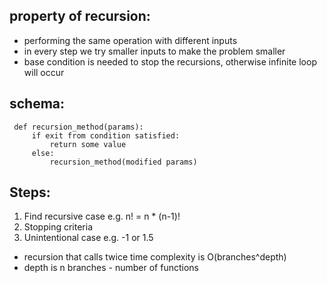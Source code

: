 ## property of recursion:
 - performing the same operation with different inputs
 - in every step we try smaller inputs to make the problem smaller
 - base condition is needed to stop the recursions, otherwise infinite loop will occur


## schema:
```commandline
 def recursion_method(params):
     if exit from condition satisfied:
         return some value
     else:
         recursion_method(modified params)
```

## Steps:
 1. Find recursive case
 e.g. n! = n * (n-1)!
 2. Stopping criteria
 3. Unintentional case e.g. -1 or 1.5


- recursion that calls twice time complexity is O(branches^depth)
- depth is n branches - number of functions
